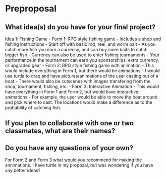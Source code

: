 # Preproposal

## What idea(s) do you have for your final project?
Idea 1: Fishing Game
    - Form 1: RPG style fishing game
        - Includes a shop and fishing instructions
        - Start off with basic rod, reel, and worm bait
            - As you catch more fish you earn a currency, and can buy more baits to catch bigger fish
        - Currency can also be used to enter fishing tournaments 
            - Your performance in the tournament can earn you sponsorships, extra currency, or upgraded   gear
    - Form 2: RPG style fishing game with animation
        - This would include everything in Form 1, but there would be animations
            - I would use turtle to draq and have pictures/animations of the user casting out of a boat
            - There would also be cutscenes with images transfering from the shop, tournament, fishing, etc.
    - Form 3: Interactive Animation
        - This would have everything in Form 1 and Form 2, but would have interactive animations
            - For example, the user would be able to move the boat around and pick where to cast. The locations would make a difference as to the probability of catching fish.


## If you plan to collaborate with one or two classmates, what are their names?



## Do you have any questions of your own?

For Form 2 and Form 3 what would you recommend for making the annimations. I have turtle in my proposal, but was wondering if you have any better ideas?
